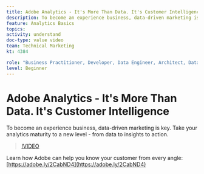 ```yaml
---
title: Adobe Analytics - It's More Than Data. It's Customer Intelligence
description: To become an experience business, data-driven marketing is key. Take your analytics maturity to a new level - from data to insights to action.
feature: Analytics Basics
topics: 
activity: understand
doc-type: value video
team: Technical Marketing
kt: 4384

role: "Business Practitioner, Developer, Data Engineer, Architect, Data Architect, Administrator, Leader"
level: Beginner
---
```


# Adobe Analytics - It's More Than Data. It's Customer Intelligence

To become an experience business, data-driven marketing is key. Take your analytics maturity to a new level - from data to insights to action.

>[!VIDEO](https://video.tv.adobe.com/v/31502/?quality=12)

Learn how Adobe can help you know your customer from every angle: [https://adobe.ly/2CabND4](https://adobe.ly/2CabND4)
